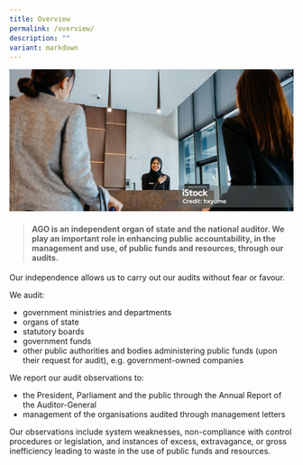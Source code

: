 ```yaml
---
title: Overview
permalink: /overview/
description: ""
variant: markdown
---
```

![](/images/banner_overview.png)

> #### **AGO is an independent organ of state and the national auditor. We play an important role in enhancing public accountability, in the management and use, of public funds and resources, through our audits.** 

Our independence allows us to carry out our audits without fear or favour.

We audit:

* government ministries and departments
* organs of state
* statutory boards
* government funds
* other public authorities and bodies administering public funds (upon their request for audit), e.g. government-owned companies

We report our audit observations to:

* the President, Parliament and the public through the Annual Report of the Auditor-General
* management of the organisations audited through management letters

Our observations include system weaknesses, non-compliance with control procedures or legislation, and instances of excess, extravagance, or gross inefficiency leading to waste in the use of public funds and resources.